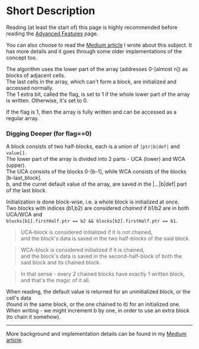 # Short Description

Reading (at least the start of) this page is highly recommended before reading the [Advanced Features](Advanced-Features.md) page.

You can also choose to read the [Medium article](https://link.medium.com/Q8YbkDJX2bb) I wrote about this subject. It has more details and it goes through some older implementations of the concept too.

The algorithm uses the lower part of the array (addresses 0-\[almost n\]) as blocks of adjacent cells.<br>
The last cells in the array, which can't form a block, are initialized and accessed normally.<br />
The 1 extra bit, called the flag, is set to 1 if the whole lower part of the array is written. Otherwise, it's set to 0.

If the flag is 1, then the array is fully written and can be accessed as a regular array.

### Digging Deeper (for flag==0)

A block consists of two half-blocks, each is a union of `|ptr|b|def|` and `value[]`.<br />
The lower part of the array is divided into 2 parts - UCA (lower) and WCA (upper).<br />
The UCA consists of the blocks 0-\[b-1\], while WCA consists of the blocks \[b-last_block\].<br />
b, and the curret default value of the array, are saved in the |...|b|def| part of the last block.

Initialization is done block-wise, i.e. a whole block is initialized at once.<br />
Two blocks with indices (b1,b2) are considered *chained* if b1/b2 are in both UCA/WCA and <br />
`blocks[b1].firstHalf.ptr == b2 && blocks[b2].firstHalf.ptr == b1`.

>UCA-block is considered initialized if it is not chained,<br />
and the block's data is saved in the two half-blocks of the said block.

>WCA-block is considered initialized if it is chained,<br />
and the block's data is saved in the second-half-block of both the said block and its chained block.

>In that sense - every 2 chained blocks have exactly 1 written block, and that's the magic of it all.

When reading, the default value is returned for an uninitialized block, or the cell's data<br />
 (found in the same block, or the one chained to it) for an initialized one.<br />
When writing - we might increment b by one, in order to use an extra block (to chain it somehow).

---

More background and implementation details can be found in my [Medium article](https://link.medium.com/Q8YbkDJX2bb).
